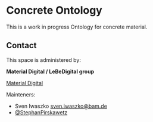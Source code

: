 Concrete Ontology
===================

This is a work in progress Ontology for concrete material.

## Contact

This space is administered by:

**Material Digital / LeBeDigital group**

[Material Digital](https://material-digital.de/project/3) 

Mainteners:
* Sven Iwaszko <sven.iwaszko@bam.de>
* [@StephanPirskawetz](https://github.com/StephanPirskawetz)
